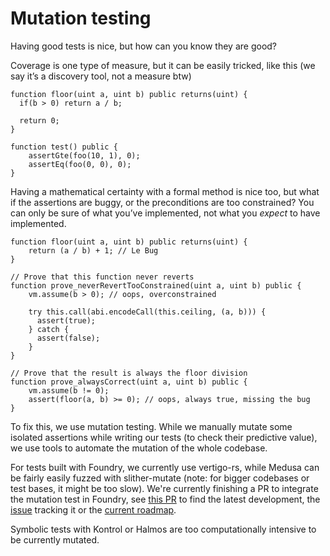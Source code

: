 # Mutation testing

Having good tests is nice, but how can you know they are good?

Coverage is one type of measure, but it can be easily tricked, like this (we say it’s a discovery tool, not a measure btw)

```solidity
function floor(uint a, uint b) public returns(uint) {
  if(b > 0) return a / b;
  
  return 0;
}

function test() public {
	assertGte(foo(10, 1), 0);
	assertEq(foo(0, 0), 0);
}
```

Having a mathematical certainty with a formal method is nice too, but what if the assertions are buggy, or the preconditions are too constrained? You can only be sure of what you’ve implemented, not what you *expect* to have implemented.

```solidity
function floor(uint a, uint b) public returns(uint) {
	return (a / b) + 1; // Le Bug
}

// Prove that this function never reverts
function prove_neverRevertTooConstrained(uint a, uint b) public {
	vm.assume(b > 0); // oops, overconstrained
	
	try this.call(abi.encodeCall(this.ceiling, (a, b))) {
	  assert(true);
	} catch {
	  assert(false);
	}
}

// Prove that the result is always the floor division
function prove_alwaysCorrect(uint a, uint b) public {
	vm.assume(b != 0);
	assert(floor(a, b) >= 0); // oops, always true, missing the bug
}
```

To fix this, we use mutation testing. While we manually mutate some isolated assertions while writing our tests (to check their predictive value), we use tools to automate the mutation of the whole codebase.

For tests built with Foundry, we currently use vertigo-rs, while Medusa can be fairly easily fuzzed with slither-mutate (note: for bigger codebases or test bases, it might be too slow). We're currently finishing a PR to integrate the mutation test in Foundry, see [this PR](https://github.com/foundry-rs/foundry/pull/10193) to find the latest development, the [issue](https://github.com/foundry-rs/foundry/issues/478) tracking it or the [current roadmap](https://github.com/simon-something/foundry/issues/2).

Symbolic tests with Kontrol or Halmos are too computationally intensive to be currently mutated. 